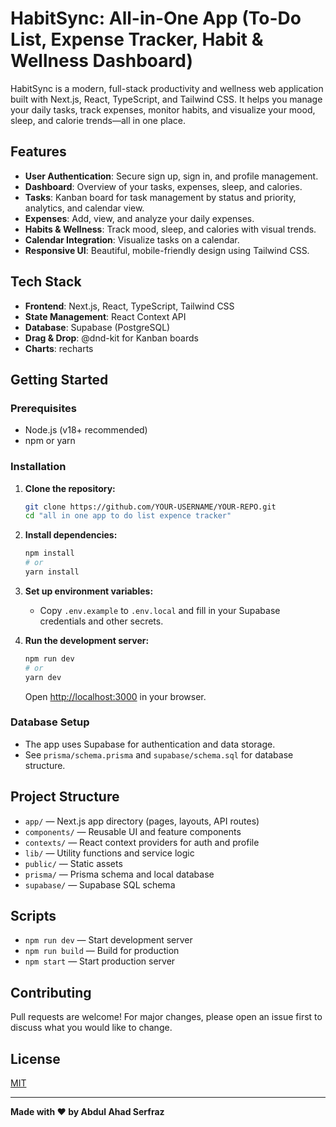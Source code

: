 # HabitSync: All-in-One App (To-Do List, Expense Tracker, Habit & Wellness Dashboard)

HabitSync is a modern, full-stack productivity and wellness web application built with Next.js, React, TypeScript, and Tailwind CSS. It helps you manage your daily tasks, track expenses, monitor habits, and visualize your mood, sleep, and calorie trends—all in one place.

## Features

- **User Authentication**: Secure sign up, sign in, and profile management.
- **Dashboard**: Overview of your tasks, expenses, sleep, and calories.
- **Tasks**: Kanban board for task management by status and priority, analytics, and calendar view.
- **Expenses**: Add, view, and analyze your daily expenses.
- **Habits & Wellness**: Track mood, sleep, and calories with visual trends.
- **Calendar Integration**: Visualize tasks on a calendar.
- **Responsive UI**: Beautiful, mobile-friendly design using Tailwind CSS.

## Tech Stack

- **Frontend**: Next.js, React, TypeScript, Tailwind CSS
- **State Management**: React Context API
- **Database**: Supabase (PostgreSQL)
- **Drag & Drop**: @dnd-kit for Kanban boards
- **Charts**: recharts

## Getting Started

### Prerequisites
- Node.js (v18+ recommended)
- npm or yarn

### Installation
1. **Clone the repository:**
   ```bash
   git clone https://github.com/YOUR-USERNAME/YOUR-REPO.git
   cd "all in one app to do list expence tracker"
   ```
2. **Install dependencies:**
   ```bash
   npm install
   # or
   yarn install
   ```
3. **Set up environment variables:**
   - Copy `.env.example` to `.env.local` and fill in your Supabase credentials and other secrets.

4. **Run the development server:**
   ```bash
   npm run dev
   # or
   yarn dev
   ```
   Open [http://localhost:3000](http://localhost:3000) in your browser.

### Database Setup
- The app uses Supabase for authentication and data storage.
- See `prisma/schema.prisma` and `supabase/schema.sql` for database structure.

## Project Structure

- `app/` — Next.js app directory (pages, layouts, API routes)
- `components/` — Reusable UI and feature components
- `contexts/` — React context providers for auth and profile
- `lib/` — Utility functions and service logic
- `public/` — Static assets
- `prisma/` — Prisma schema and local database
- `supabase/` — Supabase SQL schema

## Scripts
- `npm run dev` — Start development server
- `npm run build` — Build for production
- `npm start` — Start production server

## Contributing
Pull requests are welcome! For major changes, please open an issue first to discuss what you would like to change.

## License
[MIT](LICENSE)

---

**Made with ❤️ by Abdul Ahad Serfraz**
